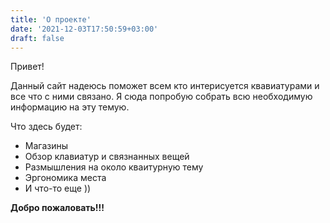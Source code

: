 ```yaml
---
title: 'О проекте'
date: '2021-12-03T17:50:59+03:00'
draft: false
---
```



Привет! 

Данный сайт надеюсь поможет всем кто интерисуется квавиатурами и все что с ними связано. Я сюда попробую собрать всю необходимую информацию на эту темую.

Что здесь будет:

- Магазины
- Обзор клавиатур и связнанных вещей
- Размышления на около кваитурную тему 
- Эргономика места 
- И что-то еще )) 

**Добро пожаловать!!!**

